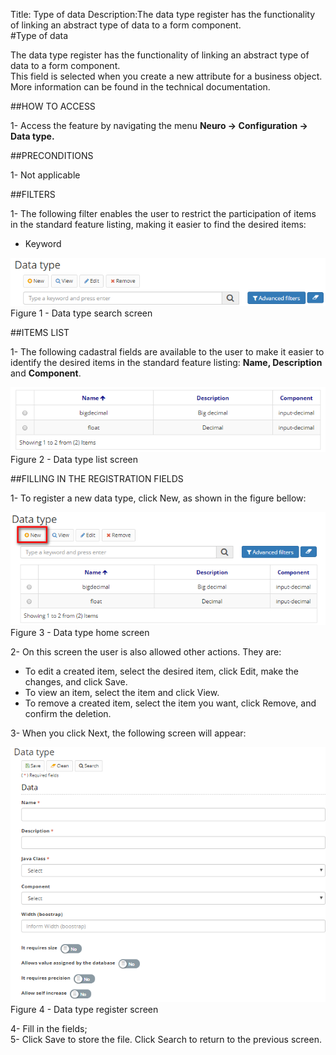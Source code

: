 Title: Type of data
Description:The data type register has the functionality of linking an abstract type of data to a form component.  
#Type of data  

The data type register has the functionality of linking an abstract type of data to a form component.  
This field is selected when you create a new attribute for a business object. More information can be found in the technical documentation.  

##HOW TO ACCESS  

1- Access the feature by navigating the menu **Neuro → Configuration → Data type.**    

##PRECONDITIONS

1- Not applicable  
 
##FILTERS  

1- The following filter enables the user to restrict the participation of items in the standard feature listing, making it easier to find the desired items:  

- Keyword  

![Screenshot](images/Data-type-fig01.png)   
Figure 1 - Data type search screen  

##ITEMS LIST  

1- The following cadastral fields are available to the user to make it easier to identify the desired items in the standard feature listing: **Name, Description** and **Component**.  

![Screenshot](images/Data-type-fig02.png)   
Figure 2 - Data type list screen  

##FILLING IN THE REGISTRATION FIELDS  

1- To register a new data type, click New, as shown in the figure bellow:  

![Screenshot](images/Data-type-fig03.png)     
Figure 3 - Data type home screen  

2- On this screen the user is also allowed other actions. They are:  

- To edit a created item, select the desired item, click Edit, make the changes, and click Save.  
- To view an item, select the item and click View.  
- To remove a created item, select the item you want, click Remove, and confirm the deletion.  

3- When you click Next, the following screen will appear:  

![Screenshot](images/Data-type-fig04.png)  
Figure 4 - Data type register screen

4- Fill in the fields;  
5- Click Save to store the file. Click Search to return to the previous screen.  

